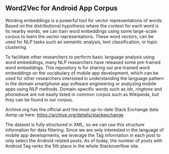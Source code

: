 ## Word2Vec for Android App Corpus

Wording embeddings is a powerful tool for vector representations of words. Based on the distributional hypothesis where the context for each word is its nearby words, we can train word embeddings using some large-scale corpus to learn the vector representations. These word vectors, can be used for NLP tasks such as semantic analysis, text classification, or topic clustering.

To facilitate other researchers to perform basic language analysis using word embeddings, many NLP researchers have released some pre-trained word embeddings. This repository is for sharing our pre-trained word embeddings on the vocabulary of mobile app development, which can be used for other researchers interested in understanding the language pattern in the domain smartphone app software engineering or analyzing mobile apps using NLP methods.  Domain-specific words such as _idx_, _ringtone_ and _phonebook_ are not easily listed in common corpus such as Wikipeida, but they can be found in our corpus. 

Archive.org has the official and the most up-to-date Stack Exchange data dump up here:
https://archive.org/details/stackexchange

The dataset is fully structured in XML, so we can use this structure information for data filtering. Since we are only interested in the language of mobile app developments, we leverage the Tag information in each post to only select the Android related posts. As of today, the number of posts with Android Tag ranks the 5th place in the whole Stackoverflow site. 



